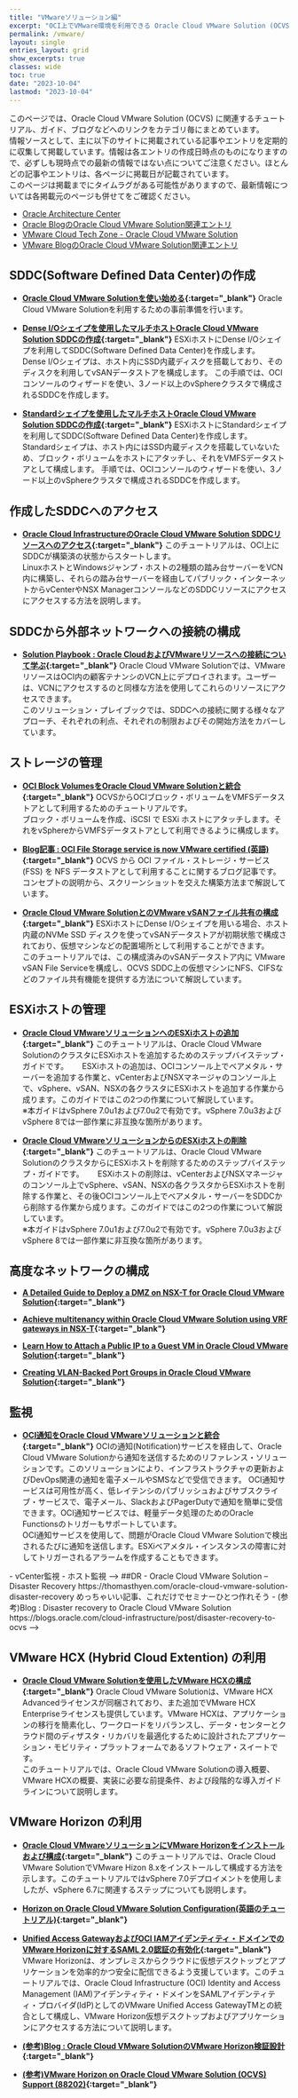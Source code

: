 ```yaml
---
title: "VMwareソリューション編"
excerpt: "OCI上でVMware環境を利用できる Oracle Cloud VMware Solution (OCVS) について学習できるチュートリアルです"
permalink: /vmware/
layout: single
entries_layout: grid
show_excerpts: true
classes: wide
toc: true
date: "2023-10-04"
lastmod: "2023-10-04"
---
```


このページでは、Oracle Cloud VMware Solution (OCVS) に関連するチュートリアル、ガイド、ブログなどへのリンクをカテゴリ毎にまとめています。  
情報ソースとして、主に以下のサイトに掲載されている記事やエントリを定期的に収集して掲載しています。情報は各エントリの作成日時点のものになりますので、必ずしも現時点での最新の情報ではない点についてご注意ください。ほとんどの記事やエントリは、各ページに掲載日が記載されています。  
このページは掲載までにタイムラグがある可能性がありますので、最新情報については各掲載元のページも併せてをご確認ください。  

+ [Oracle Architecture Center](https://docs.oracle.com/solutions/?q=&cType=solution-playbook&product=Oracle%20Cloud%20VMware%20Solution&sort=date-desc&lang=en)
+ [Oracle BlogのOracle Cloud VMware Solution関連エントリ](https://blogs.oracle.com/cloud-infrastructure/search.html?contentType=Blog-Post&default=Oracle%20Cloud%20VMware%20Solution*)
+ [VMware Cloud Tech Zone - Oracle Cloud VMware Solution](https://vmc.techzone.vmware.com/oracle-cloud-vmware-solution)
+ [VMware BlogのOracle Cloud VMware Solution関連エントリ](https://blogs.vmware.com/?s=Oracle+Cloud+VMware+Solution)  


<!--
VMwareのハンズオンラボ
https://labs.hol.vmware.com/HOL/catalogs/lab/9582
-->

<!-- (未掲載)
- Oracle Cloud VMware Solution – Fault Domains
  https://thomasthyen.com/oracle-cloud-vmware-solution-fault-domains
  良記事、技術資料に取り込むべし

DNSの構成
https://vmc.techzone.vmware.com/resource/configure-conditional-dns-forwarding-between-oci-and-ad-domain#implementation
-->

## SDDC(Software Defined Data Center)の作成
<!--
Oracle Cloud VMwareソリューションの作成と構成(古い2021)
https://docs.oracle.com/ja/learn/create_configure_ocvs/index.html
-->

+ **[Oracle Cloud VMware Solutionを使い始める](https://docs.oracle.com/ja/learn/ocvs-get-started/index.html){:target="_blank"}**
    Oracle Cloud VMware Solutionを利用するための事前準備を行います。

+ **[Dense I/Oシェイプを使用したマルチホストOracle Cloud VMware Solution SDDCの作成](https://docs.oracle.com/ja/learn/ocvs-dense-shape/#introduction){:target="_blank"}**
    ESXiホストにDense I/Oシェイプを利用してSDDC(Software Defined Data Center)を作成します。  
    Dense I/Oシェイプは、ホスト内にSSD内蔵ディスクを搭載しており、そのディスクを利用してvSANデータストアを構成します。
    この手順では、OCIコンソールのウィザードを使い、3ノード以上のvSphereクラスタで構成されるSDDCを作成します。

+ **[Standardシェイプを使用したマルチホストOracle Cloud VMware Solution SDDCの作成](https://docs.oracle.com/ja/learn/ocvs-standard-shape/){:target="_blank"}**
    ESXiホストにStandardシェイプを利用してSDDC(Software Defined Data Center)を作成します。  
    Standardシェイプは、ホスト内にはSSD内蔵ディスクを搭載していないため、ブロック・ボリュームをホストにアタッチし、それをVMFSデータストアとして構成します。
    手順では、OCIコンソールのウィザードを使い、3ノード以上のvSphereクラスタで構成されるSDDCを作成します。


## 作成したSDDCへのアクセス
+ **[Oracle Cloud InfrastructureのOracle Cloud VMware Solution SDDCリソースへのアクセス](https://docs.oracle.com/ja/learn/ocvs-access-resources/index.html){:target="_blank"}**
    このチュートリアルは、OCI上にSDDCが構築済の状態からスタートします。  
    LinuxホストとWindowsジャンプ・ホストの2種類の踏み台サーバーをVCN内に構築し、それらの踏み台サーバーを経由してパブリック・インターネットからvCenterやNSX ManagerコンソールなどのSDDCリソースにアクセスにアクセスする方法を説明します。  

<!--
+ **[Accessing Oracle Cloud VMware Solution from the Internet](https://blogs.vmware.com/cloud/2022/06/29/accessing-ocvs-from-the-internet/
 
+ https://blogs.vmware.com/cloud/2021/12/07/accessing-the-internet-from-oracle-cloud-vmware-solution/

その他のシナリオ候補
1. Bastion経由のプロキシアクセス/Windows Server RDPを経由(P1)
2. 各種コンソール接続vCenter(P1)
3. NSX(P1)
4. ESXiホストへのssh(P1)
5. ホストコンソール(P1)
6. シリアルコンソール接続 (P3)
-->

<!--
## 仮想マシン管理
1. 仮想マシン作成 (P2)
2. vMotion (P2)
-->

## SDDCから外部ネットワークへの接続の構成
+ **[Solution Playbook : Oracle CloudおよびVMwareリソースへの接続について学ぶ](https://docs.oracle.com/ja/solutions/connect-oraclecloud-vmware-resources/index.html){:target="_blank"}**
    Oracle Cloud VMware Solutionでは、VMwareリソースはOCI内の顧客テナンシのVCN上にデプロイされます。ユーザーは、VCNにアクセスするのと同様な方法を使用してこれらのリソースにアクセスできます。  
    このソリューション・プレイブックでは、SDDCへの接続に関する様々なアプローチ、それぞれの利点、それぞれの制限およびその開始方法をカバーしています。  

<!--
その他のシナリオ候補
1. VCNとの連携 (P1)
2. FastConnect/VPN経由のオンプレ連携 (P3)
3. サービス・ゲートウェイ経由でObjet Storageの連携(Email、Autonomous Database、Oracle Cloudの (P1)
4. インターネットへの接続 (P1)
-->

## ストレージの管理
+ **[OCI Block VolumesをOracle Cloud VMware Solutionと統合](https://docs.oracle.com/ja/learn/integrate-oci-block-volumes-ocvs/index.html){:target="_blank"}**
    OCVSからOCIブロック・ボリュームをVMFSデータストアとして利用するためのチュートリアルです。  
    ブロック・ボリュームを作成、iSCSI で ESXi ホストにアタッチします。それをvSphereからVMFSデータストアとして利用できるように構成します。  

+ **[Blog記事 : OCI File Storage service is now VMware certified (英語)](https://blogs.oracle.com/cloud-infrastructure/post/oci-fss-service-is-now-vmware-certified){:target="_blank"}**
    OCVS から OCI ファイル・ストレージ・サービス (FSS) を NFS データストアとして利用することに関するブログ記事です。  
    コンセプトの説明から、スクリーンショットを交えた構築方法まで解説しています。  

+ **[Oracle Cloud VMware SolutionとのVMware vSANファイル共有の構成](https://docs.oracle.com/ja/learn/config-ocvs-vsan-file-share/index.html#architecture-overview){:target="_blank"}**
    ESXiホストにDense I/Oシェイプを用いる場合、ホスト内蔵のNVMe SSD ディスクを使ってvSANデータストアが初期状態で構成されており、仮想マシンなどの配置場所として利用することができます。   
    このチュートリアルでは、この構成済みのvSANデータストア内に VMware vSAN File Serviceを構成し、OCVS SDDC上の仮想マシンにNFS、CIFSなどのファイル共有機能を提供する方法について解説しています。

<!--
vSAN
- Oracle Cloud VMware Solution – vSAN sizing & scaling
  https://thomasthyen.com/oracle-cloud-vmware-solution-vsan-sizing-scaling
	- 良記事、技術資料に取り込むべし、あとセミナーひとつ作れそう
- (参考) Blog : Oracle Cloud VMware Solution vSAN sizing and scaling
  https://blogs.oracle.com/cloud-infrastructure/post/ocvs-sizing-scaling
- (参考) Blog : Know your storage options and designs with Oracle Cloud VMware Solution
  https://blogs.oracle.com/cloud-infrastructure/post/storage-designs-oracle-cloud-vmware-solution
- WSFCをvSANで組む方法
  https://core.vmware.com/resource/sql-server-failover-cluster-instance-vmware-vsan-native#sec8213-sub1
-->

## ESXiホストの管理
+ **[Oracle Cloud VMwareソリューションへのESXiホストの追加](https://docs.oracle.com/ja/learn/add_esxi_vmware_solution/index.html){:target="_blank"}**
    このチュートリアルは、Oracle Cloud VMware SolutionのクラスタにESXiホストを追加するためのステップバイステップ・ガイドです。　　
    ESXiホストの追加は、OCIコンソール上でベアメタル・サーバーを追加する作業と、vCenterおよびNSXマネージャのコンソール上で、vSphere、vSAN、NSXの各クラスタにESXiホストを追加する作業から成ります。このガイドではこの2つの作業について解説しています。  
    ※本ガイドはvSphere 7.0u1および7.0u2で有効です。vSphere 7.0u3およびvSphere 8では一部作業に非互換な箇所があります。  

+ **[Oracle Cloud VMwareソリューションからのESXiホストの削除](https://docs.oracle.com/ja/learn/ocvs_delete_host/index.html){:target="_blank"}**
    このチュートリアルは、Oracle Cloud VMware SolutionのクラスタからにESXiホストを削除するためのステップバイステップ・ガイドです。　　
    ESXiホストの削除は、vCenterおよびNSXマネージャのコンソール上でvSphere、vSAN、NSXの各クラスタからESXiホストを削除する作業と、その後OCIコンソール上でベアメタル・サーバーをSDDCから削除する作業から成ります。このガイドではこの2つの作業について解説しています。  
    ※本ガイドはvSphere 7.0u1および7.0u2で有効です。vSphere 7.0u3およびvSphere 8では一部作業に非互換な箇所があります。  

<!--
その他のシナリオ候補
ホストリプレース (P1)
-->

## 高度なネットワークの構成
<!--
+ **[Oracle Cloud VMware Solution – Networking Reference Architecture](https://blogs.vmware.com/cloud/2021/04/28/oracle-cloud-vmware-solution-networking-reference-architecture/){:target="_blank"}**
-->

+ **[A Detailed Guide to Deploy a DMZ on NSX-T for Oracle Cloud VMware Solution](https://blogs.oracle.com/cloud-infrastructure/post/a-detailed-guide-to-deploy-a-dmz-on-nsx-t-for-oracle-cloud-vmware-solution){:target="_blank"}**

+ **[Achieve multitenancy within Oracle Cloud VMware Solution using VRF gateways in NSX-T](https://blogs.oracle.com/cloud-infrastructure/post/achieve-multitenancy-within-oracle-cloud-vmware-solution-using-vrf){:target="_blank"}**

+ **[Learn How to Attach a Public IP to a Guest VM in Oracle Cloud VMware Solution](https://blogs.oracle.com/cloud-infrastructure/post/learn-how-attach-a-public-ip-guest-vm-oracle-cloud-vmware-solution){:target="_blank"}**

+ **[Creating VLAN-Backed Port Groups in Oracle Cloud VMware Solution](https://blogs.vmware.com/cloud/2021/05/28/vlan-backed-port-groups-oracle-cloud-vmware-solution/){:target="_blank"}**

<!--
その他のシナリオ候補
1. 新規VLANを利用したVLAN-backedセグメントの追加し、VCN内のサービスと低レイテンシで接続(VLAN作成、ESXiへのvNIC追加) (P3)
2. 新規VLANを利用したオーバーレイ・セグメントの追加(VLAN作成、ESXiへのvNIC追加、外部アクセスIPの設定) (P3)
3. インターネットから仮想マシンにアクセス (P3)
4. OCIのFLBを経由してvSphereの仮想マシンをロードバランス (P3)
   Oracle Cloud VMware SolutionアプリケーションのOCIロード・バランシングの構成
   https://docs.oracle.com/ja/learn/oci-load-balancer-vmware/index.html
5. OCIのNetwork Firewallを経由してインターネットとの境界にファイアウォールを設置 (P3)
6. VMware NSX-TオーバーレイでのOracle Cloud VMWare Solution SDDCワークロードのパブリックDNSの構成
   https://docs.oracle.com/ja/learn/configure_dns_vmware_nxstoverlay/index.html
7. Oracle Cloud VMware Solution 6.xから7.xへのインプレース・アップグレードの実行
   https://docs.oracle.com/ja/learn/ocvs-inplace-upgrade-6x-7x/index.html
-->


## 監視
+ **[OCI通知をOracle Cloud VMwareソリューションと統合](https://docs.oracle.com/ja/learn/oci-notifications-vmware-solution/index.html){:target="_blank"}**
    OCIの通知(Notification)サービスを経由して、Oracle Cloud VMware Solutionから通知を送信するためのリファレンス・ソリューションです。このソリューションにより、インフラストラクチャの更新およびDevOps関連の通知を電子メールやSMSなどで受信できます。
    OCI通知サービスは可用性が高く、低レイテンシのパブリッシュおよびサブスクライブ・サービスで、電子メール、SlackおよびPagerDutyで通知を簡単に受信できます。OCI通知サービスでは、軽量データ処理のためのOracle Functionsのトリガーもサポートしています。  
    OCI通知サービスを使用して、問題がOracle Cloud VMware Solutionで検出されるたびに通知を送信します。ESXiベアメタル・インスタンスの障害に対してトリガーされるアラームを作成することもできます。  

<!-->
- vCenter監視
- ホスト監視
-->

<!-->
##DR
- Oracle Cloud VMware Solution – Disaster Recovery
  https://thomasthyen.com/oracle-cloud-vmware-solution-disaster-recovery
  めっちゃいい記事、これだけでセミナーひとつ作れそう
- (参考)Blog : Disaster recovery to Oracle Cloud VMware Solution
  https://blogs.oracle.com/cloud-infrastructure/post/disaster-recovery-to-ocvs
-->

## VMware HCX (Hybrid Cloud Extention) の利用
+ **[Oracle Cloud VMware Solutionを使用したVMware HCXの構成](https://docs.oracle.com/ja/learn/oci-ocvs-hcx/index.html){:target="_blank"}**
    Oracle Cloud VMware Solutionは、VMware HCX Advancedライセンスが同梱されており、また追加でVMware HCX Enterpriseライセンスも提供しています。VMware HCXは、アプリケーションの移行を簡素化し、ワークロードをリバランスし、データ・センターとクラウド間のディザスタ・リカバリを最適化するために設計されたアプリケーション・モビリティ・プラットフォームであるソフトウェア・スイートです。  
    このチュートリアルでは、Oracle Cloud VMware Solutionの導入概要、VMware HCXの概要、実装に必要な前提条件、および段階的な導入ガイドラインについて説明します。  

<!--
- Solution Playbook : オンプレミスVMwareワークロードをクラウドに移行します
  https://docs.oracle.com/ja/solutions/migrate-vmware-workloads-oraclecloud/
- Solution Playbook : オンプレミスSDDCとクラウド間のハイブリッドOCVS SDDCの設定について
  https://docs.oracle.com/ja/solutions/hybrid-ocvs-sddc-onprem-sddc-cloud/
- Blog : Set Up a Hybrid Cloud with Oracle Cloud VMware Solution
  https://blogs.oracle.com/cloud-infrastructure/post/set-up-a-hybrid-cloud-with-oracle-cloud-vmware-solution
- Blog : Migrate VMware workloads from on-premises data centers to Oracle Cloud VMware Solution using VMware HCX
  https://blogs.oracle.com/cloud-infrastructure/post/migrate-vmware-workloads-from-on-premises-data-centers-to-oracle-cloud-vmware-solution-using-vmware-hcx
- Blog : Deploy VMware HCX Connector in your on-premises VMware environment and establish a site pairing with Oracle Cloud VMware Solution
  https://blogs.oracle.com/cloud-infrastructure/post/deploy-vmware-hcx-connector-in-your-on-premises-vmware-environment-and-establish-a-site-pairing-with-oracle-cloud-vmware-solution
- Blog : Announcing VMware HCX Enterprise for Oracle Cloud VMware Solution
  https://blogs.oracle.com/cloud-infrastructure/post/announcing-vmware-hcx-enterprise-for-oracle-cloud-vmware-solution
-->

## VMware Horizon の利用
+ **[Oracle Cloud VMwareソリューションにVMware Horizonをインストールおよび構成](https://docs.oracle.com/ja/learn/horizon_on_ocvs/index.html){:target="_blank"}**
    このチュートリアルでは、Oracle Cloud VMware SolutionでVMware Hizon 8.xをインストールして構成する方法を示します。このチュートリアルではvSphere 7.0デプロイメントを使用しましたが、vSphere 6.7に関連するステップについても説明します。

+ **[Horizon on Oracle Cloud VMware Solution Configuration(英語のチュートリアル)](https://techzone.vmware.com/resource/horizon-oracle-cloud-vmware-solution-configuration){:target="_blank"}**

+ **[Unified Access GatewayおよびOCI IAMアイデンティティ・ドメインでのVMware Horizonに対するSAML 2.0認証の有効化](https://docs.oracle.com/ja/learn/vmware-uag-oci-identity-domains/){:target="_blank"}**
    VMware Horizonは、オンプレミスからクラウドに仮想デスクトップとアプリケーションを効率的かつ安全に配信できるよう支援しています。このチュートリアルでは、Oracle Cloud Infrastructure (OCI) Identity and Access Management (IAM)アイデンティティ・ドメインをSAMLアイデンティティ・プロバイダ(IdP)としてのVMware Unified Access GatewayTMとの統合として構成し、VMware Horizon仮想デスクトップおよびアプリケーションにアクセスする方法について説明します。

+ **[(参考)Blog : Oracle Cloud VMware SolutionのVMware Horizon検証設計](https://blogs.oracle.com/oracle4engineer/post/ja-vmware-horizon-validated-design){:target="_blank"}**

+ **[(参考)VMware Horizon on Oracle Cloud VMware Solution (OCVS) Support (88202)](https://kb.vmware.com/s/article/88202){:target="_blank"}**


<!--
vRealize
- Oracle Cloud VMwareソリューションを使用したVMware vRealize操作8.xの構成
  https://docs.oracle.com/ja/learn/configure-vrealize-vmware-solution/index.html
- Oracle Cloud VMwareソリューションを使用したVMware vRealize®ログInsightTM 8.xの構成
  https://docs.oracle.com/ja/learn/oci-vmware-log/index.html

Cloud Director
- (参考Blog) Oracle Cloud VMware SolutionのVMware Cloud Directorサービスの発表
  https://blogs.oracle.com/oracle4engineer/post/ja-ann-the-vmware-cloud-director-service
  https://blogs.oracle.com/cloud-infrastructure/post/announcing-the-vmware-cloud-director-service

Rackware
- Oracle Cloud VMware SolutionでRackWare®を使用してディザスタ・リカバリを構成
  https://docs.oracle.com/en/learn/oci-ocvs-dr-rw/index.html
- ディザスタ・リカバリの構成- Oracle Cloud VMware SolutionでRackWare®を使用するコールド・スタンバイ
  https://docs.oracle.com/ja/learn/oci-ocvs-dr-cs-rw/index.html

Veeam
- OCI Object Storage is certified as Veeam Ready - Object
  https://blogs.oracle.com/cloud-infrastructure/post/veeam-ready-qualification-oci-object-storage

Entrust KeyControl
- Oracle Cloud VMwareソリューションを使用したEntrust KeyControl 5.4の構成
  https://docs.oracle.com/ja/learn/oci-vmware-entrust-config/index.html
- Entrust KeyControlおよびVMware vSphereを使用して、仮想マシンをOracle Cloud VMwareソリューションで暗号化
  https://docs.oracle.com/ja/learn/oci-vmware-vm-encrypt/index.html
- Entrust KeyControlをOracle Cloud VMwareソリューションとのVMware vSphere 7のキー・プロバイダとして追加
  https://docs.oracle.com/ja/learn/oci-vmware-entrust-key-provider/index.html

その他
- Oracle Cloud VMware SolutionでActive DirectoryをVMware vCenterと統合
  https://docs.oracle.com/ja/learn/integrate-ad-with-vcenter/index.html
- Oracle Cloud VMware SolutionでActive DirectoryをVMware NSX- Tと統合
  https://docs.oracle.com/ja/learn/integrate-ad-with-nsx-t/index.html#prerequisites
- Solution Playbook : CloudでのVMware SDDCの障害からの保護について
  https://docs.oracle.com/ja/solutions/implement-dr-for-ocvs/
- Oracle Cloud VMware Solutionによるデータ保護のためのOCIセキュリティ・サービスの使用
  https://docs.oracle.com/ja/solutions/oci-security-ocvs/

セキュリティ
- Securely access Oracle Cloud VMware Solution using OCI Bastion service
  https://blogs.oracle.com/cloud-infrastructure/post/securely-access-oracle-cloud-vmware-solution-using-oci-bastion-service
- Document : VMwareソリューションの保護
  https://docs.oracle.com/ja-jp/iaas/Content/Security/Reference/vmware_security.htm
-->